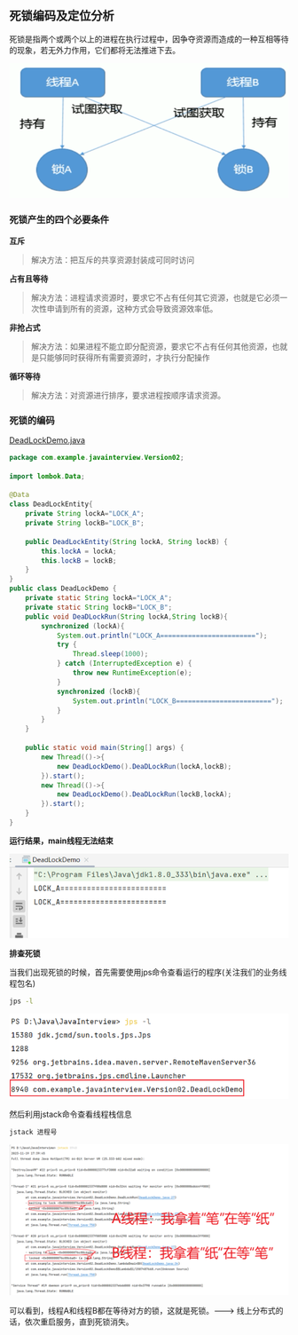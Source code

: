 ## 死锁编码及定位分析
死锁是指两个或两个以上的进程在执行过程中，因争夺资源而造成的一种互相等待的现象，若无外力作用，它们都将无法推进下去。

![img_34.png](Image2%2Fimg_34.png)

### 死锁产生的四个必要条件

**互斥**

> 解决方法：把互斥的共享资源封装成可同时访问

**占有且等待**

> 解决方法：进程请求资源时，要求它不占有任何其它资源，也就是它必须一次性申请到所有的资源，这种方式会导致资源效率低。

**非抢占式**

> 解决方法：如果进程不能立即分配资源，要求它不占有任何其他资源，也就是只能够同时获得所有需要资源时，才执行分配操作

**循环等待**

> 解决方法：对资源进行排序，要求进程按顺序请求资源。

### 死锁的编码

[DeadLockDemo.java](..%2F..%2Fsrc%2Fmain%2Fjava%2Fcom%2Fexample%2Fjavainterview%2FVersion02%2FDeadLockDemo.java)

```java
package com.example.javainterview.Version02;

import lombok.Data;

@Data
class DeadLockEntity{
    private String lockA="LOCK_A";
    private String lockB="LOCK_B";

    public DeadLockEntity(String lockA, String lockB) {
        this.lockA = lockA;
        this.lockB = lockB;
    }
}
public class DeadLockDemo {
    private static String lockA="LOCK_A";
    private static String lockB="LOCK_B";
    public void DeaDLockRun(String lockA,String lockB){
        synchronized (lockA){
            System.out.println("LOCK_A========================");
            try {
                Thread.sleep(1000);
            } catch (InterruptedException e) {
                throw new RuntimeException(e);
            }
            synchronized (lockB){
                System.out.println("LOCK_B========================");
            }
        }
    }

    public static void main(String[] args) {
        new Thread(()->{
            new DeadLockDemo().DeaDLockRun(lockA,lockB);
        }).start();
        new Thread(()->{
            new DeadLockDemo().DeaDLockRun(lockB,lockA);
        }).start();
    }
}

```

**运行结果，main线程无法结束**

![img_35.png](Image2%2Fimg_35.png)

**排查死锁**

当我们出现死锁的时候，首先需要使用jps命令查看运行的程序(关注我们的业务线程包名)

```bash
jps -l
```

![img_36.png](Image2%2Fimg_36.png)

然后利用jstack命令查看线程栈信息

```bash
jstack 进程号
```


![img_37.png](Image2%2Fimg_37.png)

可以看到，线程A和线程B都在等待对方的锁，这就是死锁。---> 线上分布式的话，依次重启服务，直到死锁消失。

